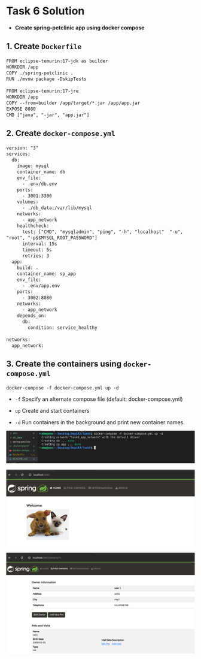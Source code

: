 # Task 6 Solution
* __Create spring-petclinic app using docker compose__

## 1. Create `Dockerfile` 
```
FROM eclipse-temurin:17-jdk as builder
WORKDIR /app
COPY ./spring-petclinic .
RUN ./mvnw package -DskipTests

FROM eclipse-temurin:17-jre
WORKDIR /app
COPY --from=builder /app/target/*.jar /app/app.jar
EXPOSE 8080
CMD ["java", "-jar", "app.jar"]
```
## 2. Create `docker-compose.yml`
```
version: "3"
services:
  db:
    image: mysql
    container_name: db
    env_file:
      - .env/db.env
    ports:
      - 3001:3306
    volumes:
      - ./db_data:/var/lib/mysql
    networks:
      - app_network
    healthcheck:
      test: ["CMD", "mysqladmin", "ping", "-h", "localhost"  "-u", "root", "-p$$MYSQL_ROOT_PASSWORD"]
      interval: 15s
      timeout: 5s
      retries: 3
  app:
    build: .
    container_name: sp_app
    env_file:
      - .env/app.env
    ports:
      - 3002:8080
    networks:
      - app_network
    depends_on:
      db:  
        condition: service_healthy
           
networks:
  app_network:
```

## 3. Create the containers using `docker-compose.yml`

`docker-compose -f docker-compose.yml up -d`

* `-f` Specify an alternate compose file (default: docker-compose.yml)

* `up` Create and start containers

* `-d` Run containers in the background and print new container names.

![up](./Screenshots/up.png)

![check](./Screenshots/check.png)

![addowner](./Screenshots/addowner.png)

